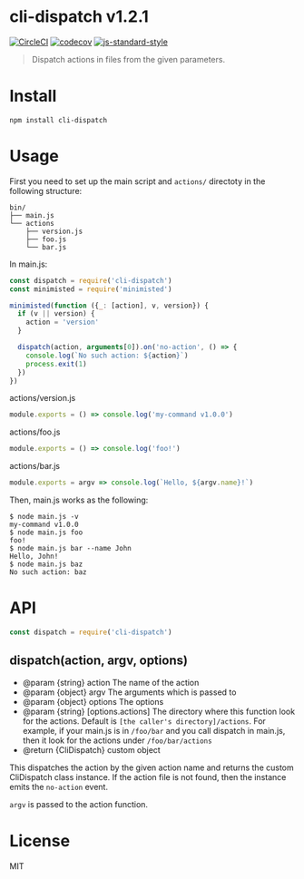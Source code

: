 # cli-dispatch v1.2.1

[![CircleCI](https://circleci.com/gh/kt3k/cli-dispatch.svg?style=svg)](https://circleci.com/gh/kt3k/cli-dispatch)
[![codecov](https://codecov.io/gh/kt3k/cli-dispatch/branch/master/graph/badge.svg)](https://codecov.io/gh/kt3k/cli-dispatch)
[![js-standard-style](https://img.shields.io/badge/code%20style-standard-brightgreen.svg)](http://standardjs.com/)

> Dispatch actions in files from the given parameters.

# Install

    npm install cli-dispatch

# Usage

First you need to set up the main script and `actions/` directoty in the following structure:

```
bin/
├── main.js
└── actions
    ├── version.js
    ├── foo.js
    └── bar.js
```

In main.js:

```js
const dispatch = require('cli-dispatch')
const minimisted = require('minimisted')

minimisted(function ({_: [action], v, version}) {
  if (v || version) {
    action = 'version'
  }

  dispatch(action, arguments[0]).on('no-action', () => {
    console.log(`No such action: ${action}`)
    process.exit(1)
  })
})
```

actions/version.js
```js
module.exports = () => console.log('my-command v1.0.0')
```

actions/foo.js
```js
module.exports = () => console.log('foo!')
```

actions/bar.js
```js
module.exports = argv => console.log(`Hello, ${argv.name}!`)
```

Then, main.js works as the following:

    $ node main.js -v
    my-command v1.0.0
    $ node main.js foo
    foo!
    $ node main.js bar --name John
    Hello, John!
    $ node main.js baz
    No such action: baz

# API

```js
const dispatch = require('cli-dispatch')
```

## dispatch(action, argv, options)

- @param {string} action The name of the action
- @param {object} argv The arguments which is passed to
- @param {object} options The options
- @param {string} [options.actions] The directory where this function look for the actions. Default is `[the caller's directory]/actions`. For example, if your main.js is in `/foo/bar` and you call dispatch in main.js, then it look for the actions under `/foo/bar/actions`
- @return {CliDispatch} custom object

This dispatches the action by the given action name and returns the custom CliDispatch class instance. If the action file is not found, then the instance emits the `no-action` event.

`argv` is passed to the action function. 

# License

MIT
